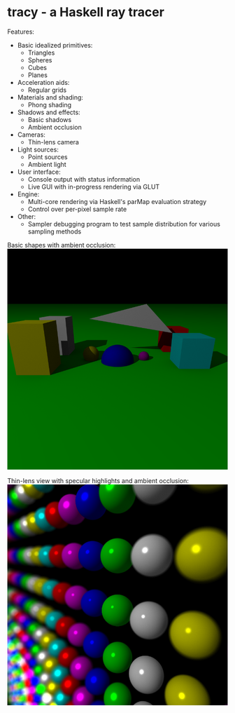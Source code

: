 
tracy - a Haskell ray tracer
============================

Features:

 * Basic idealized primitives:
   - Triangles
   - Spheres
   - Cubes
   - Planes
 * Acceleration aids:
   - Regular grids
 * Materials and shading:
   - Phong shading
 * Shadows and effects:
   - Basic shadows
   - Ambient occlusion
 * Cameras:
   - Thin-lens camera
 * Light sources:
   - Point sources
   - Ambient light
 * User interface:
   - Console output with status information
   - Live GUI with in-progress rendering via GLUT
 * Engine:
   - Multi-core rendering via Haskell's parMap evaluation strategy
   - Control over per-pixel sample rate
 * Other:
   - Sampler debugging program to test sample distribution for various
     sampling methods

Basic shapes with ambient occlusion:
![demo](/demo.png)

Thin-lens view with specular highlights and ambient occlusion:
![demo2](/demo2.png)
